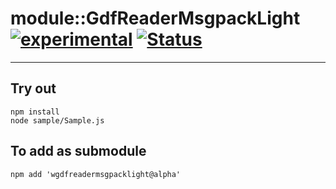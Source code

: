 
# module::GdfReaderMsgpackLight [![experimental](https://img.shields.io/badge/stability-experimental-orange.svg)](https://github.com/emersion/stability-badges#experimental) [![Status](https://github.com/Wandalen/wGdfReaderMsgpackLight/workflows/Test/badge.svg)](https://github.com/Wandalen/wGdfReaderMsgpackLight/actions?query=workflow%3ATest)

___

## Try out
```
npm install
node sample/Sample.js
```

## To add as submodule
```
npm add 'wgdfreadermsgpacklight@alpha'
```

